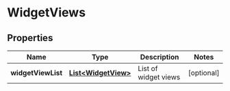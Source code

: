 
# WidgetViews

## Properties
Name | Type | Description | Notes
------------ | ------------- | ------------- | -------------
**widgetViewList** | [**List&lt;WidgetView&gt;**](WidgetView.md) | List of widget views |  [optional]



